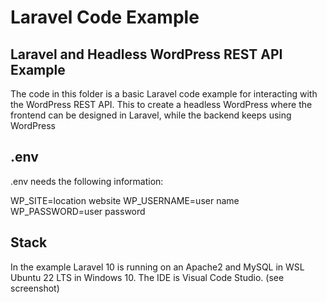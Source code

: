 # Laravel Code Example

## Laravel and Headless WordPress REST API Example

The code in this folder is a basic Laravel code example for interacting with the WordPress REST API. 
This to create a headless WordPress where the frontend can be designed in Laravel, while the backend keeps using WordPress

## .env

.env needs the following information: 

WP_SITE=location website
WP_USERNAME=user name
WP_PASSWORD=user password

## Stack

In the example Laravel 10 is running on an Apache2 and MySQL in WSL Ubuntu 22 LTS in Windows 10. 
The IDE is Visual Code Studio. (see screenshot)
